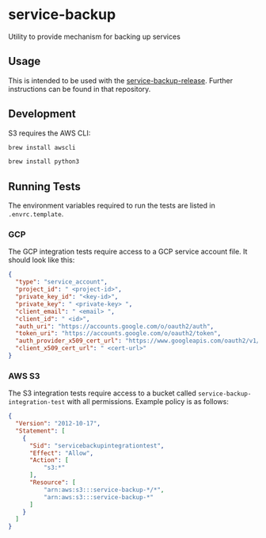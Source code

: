 # service-backup
Utility to provide mechanism for backing up services

## Usage

This is intended to be used with the
[service-backup-release](https://github.com/pivotal-cf/service-backup-release). Further instructions can be found in that repository.

## Development

S3 requires the AWS CLI:

```sh
brew install awscli
```

```sh
brew install python3
```

## Running Tests

The environment variables required to run the tests are listed in `.envrc.template`.

### GCP
The GCP integration tests require access to a GCP service account file.
It should look like this:

```json
{
  "type": "service_account",
  "project_id": " <project-id>",
  "private_key_id": "<key-id>",
  "private_key": " <private-key> ",
  "client_email": " <email> ",
  "client_id": " <id>",
  "auth_uri": "https://accounts.google.com/o/oauth2/auth",
  "token_uri": "https://accounts.google.com/o/oauth2/token",
  "auth_provider_x509_cert_url": "https://www.googleapis.com/oauth2/v1/certs",
  "client_x509_cert_url": " <cert-url>"
}
```

### AWS S3 

The S3 integration tests require access to a bucket called `service-backup-integration-test` with all permissions. 
Example policy is as follows:

```json
{
  "Version": "2012-10-17",
  "Statement": [
    {
      "Sid": "servicebackupintegrationtest",
      "Effect": "Allow",
      "Action": [
          "s3:*"
      ],
      "Resource": [
          "arn:aws:s3:::service-backup-*/*",
          "arn:aws:s3:::service-backup-*"
      ]
    }
  ]
}
```

